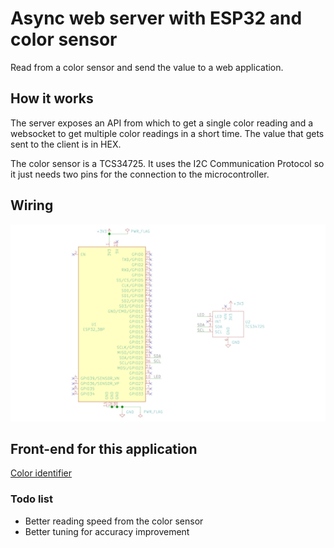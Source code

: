 # Async web server with ESP32 and color sensor

Read from a color sensor and send the value to a web application.

## How it works

The server exposes an API from which to get a single color reading and a websocket to get multiple color readings in a short time. The value that gets sent to the client is in HEX.

The color sensor is a TCS34725. It uses the I2C Communication Protocol so it just needs two pins for the connection to the microcontroller.

## Wiring

![alt text][wiring]

[wiring]: https://github.com/Ivanf1/color-identifier-esp32/blob/master/images/wiring.jpg?raw=true "Wiring"

## Front-end for this application

[Color identifier][1]

### Todo list

- Better reading speed from the color sensor
- Better tuning for accuracy improvement

[1]: https://github.com/Ivanf1/color-identifier
